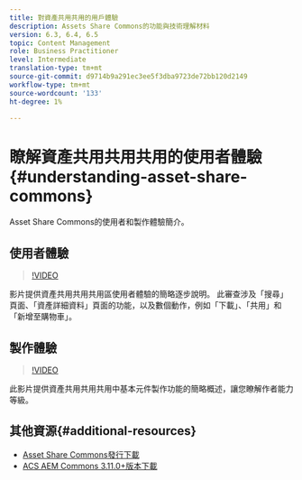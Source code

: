 ```yaml
---
title: 對資產共用共用的用戶體驗
description: Assets Share Commons的功能與技術理解材料
version: 6.3, 6.4, 6.5
topic: Content Management
role: Business Practitioner
level: Intermediate
translation-type: tm+mt
source-git-commit: d9714b9a291ec3ee5f3dba9723de72bb120d2149
workflow-type: tm+mt
source-wordcount: '133'
ht-degree: 1%

---
```



# 瞭解資產共用共用共用的使用者體驗{#understanding-asset-share-commons}

Asset Share Commons的使用者和製作體驗簡介。

## 使用者體驗

>[!VIDEO](https://video.tv.adobe.com/v/20497/?quality=9&learn=on)

影片提供資產共用共用共用區使用者體驗的簡略逐步說明。 此審查涉及「搜尋」頁面、「資產詳細資料」頁面的功能，以及數個動作，例如「下載」、「共用」和「新增至購物車」。

## 製作體驗

>[!VIDEO](https://video.tv.adobe.com/v/20498/?quality=9&learn=on)

此影片提供資產共用共用共用中基本元件製作功能的簡略概述，讓您瞭解作者能力等級。

## 其他資源{#additional-resources}

* [Asset Share Commons發行下載](https://github.com/Adobe-Marketing-Cloud/asset-share-commons/releases)
* [ACS AEM Commons 3.11.0+版本下載](https://github.com/Adobe-Consulting-Services/acs-aem-commons/releases)